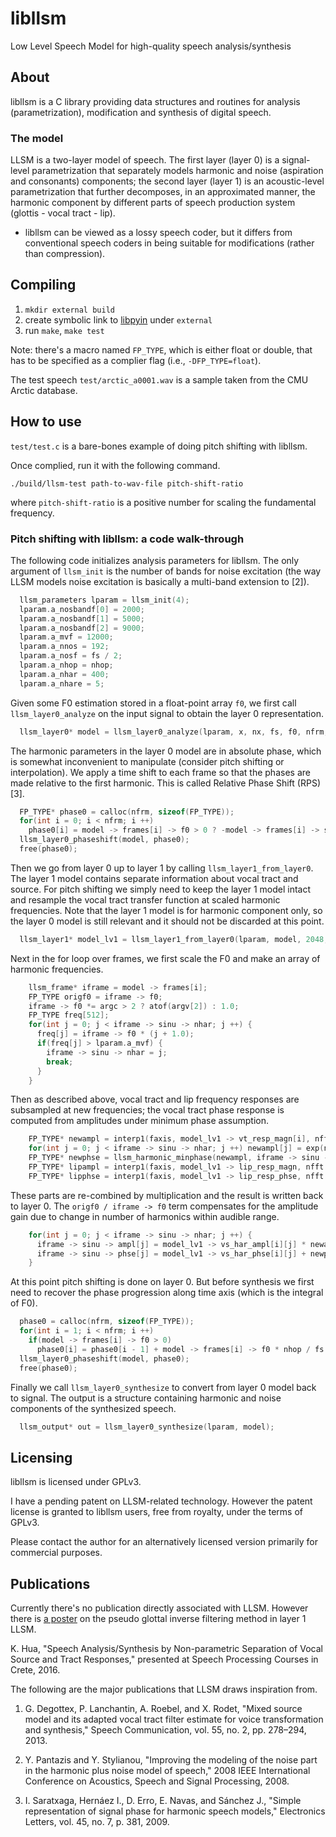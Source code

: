 libllsm
===

Low Level Speech Model for high-quality speech analysis/synthesis

About
---

libllsm is a C library providing data structures and routines for analysis (parametrization), modification and synthesis of digital speech.

### The model

LLSM is a two-layer model of speech. The first layer (layer 0) is a signal-level parametrization that separately models harmonic and noise (aspiration and consonants) components; the second layer (layer 1) is an acoustic-level parametrization that further decomposes, in an approximated manner, the harmonic component by different parts of speech production system (glottis - vocal tract - lip).

* libllsm can be viewed as a lossy speech coder, but it differs from conventional speech coders in being suitable for modifications (rather than compression).

Compiling
---

1. `mkdir external build`
2. create symbolic link to [libpyin](https://github.com/Sleepwalking/libpyin) under `external`
3. run `make`, `make test`

Note: there's a macro named `FP_TYPE`, which is either float or double, that has to be specified as a complier flag (i.e., `-DFP_TYPE=float`).

The test speech `test/arctic_a0001.wav` is a sample taken from the CMU Arctic database.

How to use
---

`test/test.c` is a bare-bones example of doing pitch shifting with libllsm.

Once complied, run it with the following command.

`./build/llsm-test path-to-wav-file pitch-shift-ratio`

where `pitch-shift-ratio` is a positive number for scaling the fundamental frequency.

### Pitch shifting with libllsm: a code walk-through

The following code initializes analysis parameters for libllsm. The only argument of `llsm_init` is the number of bands for noise excitation (the way LLSM models noise excitation is basically a multi-band extension to [2]).
```c
  llsm_parameters lparam = llsm_init(4);
  lparam.a_nosbandf[0] = 2000;
  lparam.a_nosbandf[1] = 5000;
  lparam.a_nosbandf[2] = 9000;
  lparam.a_mvf = 12000;
  lparam.a_nnos = 192;
  lparam.a_nosf = fs / 2;
  lparam.a_nhop = nhop;
  lparam.a_nhar = 400;
  lparam.a_nhare = 5;
```

Given some F0 estimation stored in a float-point array `f0`, we first call `llsm_layer0_analyze` on the input signal to obtain the layer 0 representation.
```c
  llsm_layer0* model = llsm_layer0_analyze(lparam, x, nx, fs, f0, nfrm, NULL);
```

The harmonic parameters in the layer 0 model are in absolute phase, which is somewhat inconvenient to manipulate (consider pitch shifting or interpolation). We apply a time shift to each frame so that the phases are made relative to the first harmonic. This is called Relative Phase Shift (RPS) [3].
```c
  FP_TYPE* phase0 = calloc(nfrm, sizeof(FP_TYPE));
  for(int i = 0; i < nfrm; i ++)
    phase0[i] = model -> frames[i] -> f0 > 0 ? -model -> frames[i] -> sinu -> phse[0] : 0;
  llsm_layer0_phaseshift(model, phase0);
  free(phase0);
```

Then we go from layer 0 up to layer 1 by calling `llsm_layer1_from_layer0`. The layer 1 model contains separate information about vocal tract and source. For pitch shifting we simply need to keep the layer 1 model intact and resample the vocal tract transfer function at scaled harmonic frequencies. Note that the layer 1 model is for harmonic component only, so the layer 0 model is still relevant and it should not be discarded at this point.
```c
  llsm_layer1* model_lv1 = llsm_layer1_from_layer0(lparam, model, 2048, fs);
```

Next in the for loop over frames, we first scale the F0 and make an array of harmonic frequencies.
```c
    llsm_frame* iframe = model -> frames[i];
    FP_TYPE origf0 = iframe -> f0;
    iframe -> f0 *= argc > 2 ? atof(argv[2]) : 1.0;
    FP_TYPE freq[512];
    for(int j = 0; j < iframe -> sinu -> nhar; j ++) {
      freq[j] = iframe -> f0 * (j + 1.0);
      if(freq[j] > lparam.a_mvf) {
        iframe -> sinu -> nhar = j;
        break;
      }
    }
```

Then as described above, vocal tract and lip frequency responses are subsampled at new frequencies; the vocal tract phase response is computed from amplitudes under minimum phase assumption.
```c
    FP_TYPE* newampl = interp1(faxis, model_lv1 -> vt_resp_magn[i], nfft / 2 + 1, freq, iframe -> sinu -> nhar);
    for(int j = 0; j < iframe -> sinu -> nhar; j ++) newampl[j] = exp(newampl[j]);
    FP_TYPE* newphse = llsm_harmonic_minphase(newampl, iframe -> sinu -> nhar);
    FP_TYPE* lipampl = interp1(faxis, model_lv1 -> lip_resp_magn, nfft / 2 + 1, freq, iframe -> sinu -> nhar);
    FP_TYPE* lipphse = interp1(faxis, model_lv1 -> lip_resp_phse, nfft / 2 + 1, freq, iframe -> sinu -> nhar);
```

These parts are re-combined by multiplication and the result is written back to layer 0. The `origf0 / iframe -> f0` term compensates for the amplitude gain due to change in number of harmonics within audible range.
```c
    for(int j = 0; j < iframe -> sinu -> nhar; j ++) {
      iframe -> sinu -> ampl[j] = model_lv1 -> vs_har_ampl[i][j] * newampl[j] * lipampl[j] * origf0 / iframe -> f0;
      iframe -> sinu -> phse[j] = model_lv1 -> vs_har_phse[i][j] + newphse[j] + lipphse[j];
    }
```

At this point pitch shifting is done on layer 0. But before synthesis we first need to recover the phase progression along time axis (which is the integral of F0).
```c
  phase0 = calloc(nfrm, sizeof(FP_TYPE));
  for(int i = 1; i < nfrm; i ++)
    if(model -> frames[i] -> f0 > 0)
      phase0[i] = phase0[i - 1] + model -> frames[i] -> f0 * nhop / fs * 2 * M_PI;
  llsm_layer0_phaseshift(model, phase0);
  free(phase0);
```

Finally we call `llsm_layer0_synthesize` to convert from layer 0 model back to signal. The output is a structure containing harmonic and noise components of the synthesized speech.
```c
  llsm_output* out = llsm_layer0_synthesize(lparam, model);
```

Licensing
---

libllsm is licensed under GPLv3.

I have a pending patent on LLSM-related technology. However the patent license is granted to libllsm users, free from royalty, under the terms of GPLv3.

Please contact the author for an alternatively licensed version primarily for commercial purposes.

Publications
---

Currently there's no publication directly associated with LLSM. However there is [a poster](https://khua5.web.engr.illinois.edu/writings/hua-spcc-poster.pdf) on the pseudo glottal inverse filtering method in layer 1 LLSM.

K. Hua, "Speech Analysis/Synthesis by Non-parametric Separation of Vocal Source and Tract Responses," presented at Speech Processing Courses in Crete, 2016.

The following are the major publications that LLSM draws inspiration from.

1. G. Degottex, P. Lanchantin, A. Roebel, and X. Rodet, "Mixed source model and its adapted vocal tract filter estimate for voice transformation and synthesis," Speech Communication, vol. 55, no. 2, pp. 278–294, 2013.

2. Y. Pantazis and Y. Stylianou, "Improving the modeling of the noise part in the harmonic plus noise model of speech," 2008 IEEE International Conference on Acoustics, Speech and Signal Processing, 2008.

3. I. Saratxaga, Hernáez I., D. Erro, E. Navas, and Sánchez J., "Simple representation of signal phase for harmonic speech models," Electronics Letters, vol. 45, no. 7, p. 381, 2009.
